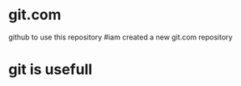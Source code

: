 # git.com
github to use this repository 
#iam created a new git.com repository 
# git is usefull



